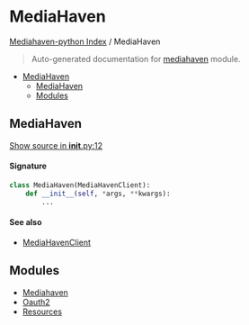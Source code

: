 # MediaHaven

[Mediahaven-python Index](../../README.md#mediahaven-python-index) /
MediaHaven

> Auto-generated documentation for [mediahaven](../../mediahaven/__init__.py) module.

- [MediaHaven](#mediahaven)
  - [MediaHaven](#mediahaven-1)
  - [Modules](#modules)

## MediaHaven

[Show source in __init__.py:12](../../mediahaven/__init__.py#L12)

#### Signature

```python
class MediaHaven(MediaHavenClient):
    def __init__(self, *args, **kwargs):
        ...
```

#### See also

- [MediaHavenClient](./mediahaven.md#mediahavenclient)



## Modules

- [Mediahaven](./mediahaven.md)
- [Oauth2](./oauth2.md)
- [Resources](resources/index.md)